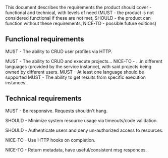 This document describes the requirements the product should cover - functional and technical, with levels of need (MUST - the product is not considered functional if these are not met, SHOULD - the product can function without these requirements, NICE-TO - possible future editions)
## Functional requirements
MUST - The ability to CRUD user profiles via HTTP.

MUST - The ability to CRUD and execute projects...
NICE-TO - ...in different languages (provided by the service instance), with said projects being owned by different users.
MUST - At least one language should be supported
MUST - The ability to get results from specific execution instances.

## Technical requirements
MUST - Be responsive. Requests shouldn't hang.

SHOULD - Minimize system resource usage via timeouts/code validation.

SHOULD - Authenticate users and deny un-authorized access to resources.

NICE-TO - Use HTTP hooks on completion.

NICE-TO - Return metadata, have useful/consistent msg responces.
